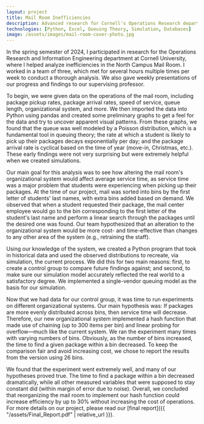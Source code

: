 ```yaml
---
layout: project
title: Mail Room Inefficiencies
description: Advanced research for Cornell's Operations Research department
technologies: [Python, Excel, Queuing Theory, Simulation, Databases]
image: /assets/images/mail-room-cover-photo.jpg
---
```


In the spring semester of 2024, I participated in research for the Operations Research and Information Engineering department at Cornell University, where I helped analyze inefficiencies in the North Campus Mail Room. I worked in a team of three, which met for several hours multiple times per week to conduct a thorough analysis. We also gave weekly presentations of our progress and findings to our supervising professor.

To begin, we were given data on the operations of the mail room, including package pickup rates, package arrival rates, speed of service, queue length, organizational system, and more. We then imported the data into Python using pandas and created some preliminary graphs to get a feel for the data and try to uncover apparent visual patterns. From these graphs, we found that the queue was well modeled by a Poisson distribution, which is a fundamental tool in queuing theory; the rate at which a student is likely to pick up their packages decays exponentially per day; and the package arrival rate is cyclical based on the time of year (move-in, Christmas, etc.). These early findings were not very surprising but were extremely helpful when we created simulations.

Our main goal for this analysis was to see how altering the mail room's organizational system would affect average service time, as service time was a major problem that students were experiencing when picking up their packages. At the time of our project, mail was sorted into bins by the first letter of students' last names, with extra bins added based on demand. We observed that when a student requested their package, the mail center employee would go to the bin corresponding to the first letter of the student's last name and perform a linear search through the packages until the desired one was found. Our team hypothesized that an alteration to the organizational system would be more cost- and time-effective than changes to any other area of the system (e.g., retraining the staff).

Using our knowledge of the system, we created a Python program that took in historical data and used the observed distributions to recreate, via simulation, the current process. We did this for two main reasons: first, to create a control group to compare future findings against; and second, to make sure our simulation model accurately reflected the real world to a satisfactory degree. We implemented a single-vendor queuing model as the basis for our simulation.

Now that we had data for our control group, it was time to run experiments on different organizational systems. Our main hypothesis was: If packages are more evenly distributed across bins, then service time will decrease. Therefore, our new organizational system implemented a hash function that made use of chaining (up to 300 items per bin) and linear probing for overflow—much like the current system. We ran the experiment many times with varying numbers of bins. Obviously, as the number of bins increased, the time to find a given package within a bin decreased. To keep the comparison fair and avoid increasing cost, we chose to report the results from the version using 26 bins.

We found that the experiment went extremely well, and many of our hypotheses proved true. The time to find a package within a bin decreased dramatically, while all other measured variables that were supposed to stay constant did (within margin of error due to noise). Overall, we concluded that reorganizing the mail room to implement our hash function could increase efficiency by up to 30% without increasing the cost of operations. For more details on our project, please read our [final report]({{ "/assets/Final_Report.pdf" | relative_url }}).